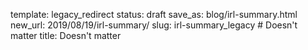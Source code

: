 template: legacy_redirect
status: draft
save_as: blog/irl-summary.html
new_url: 2019/08/19/irl-summary/
slug: irl-summary_legacy  # Doesn't matter
title: Doesn't matter
